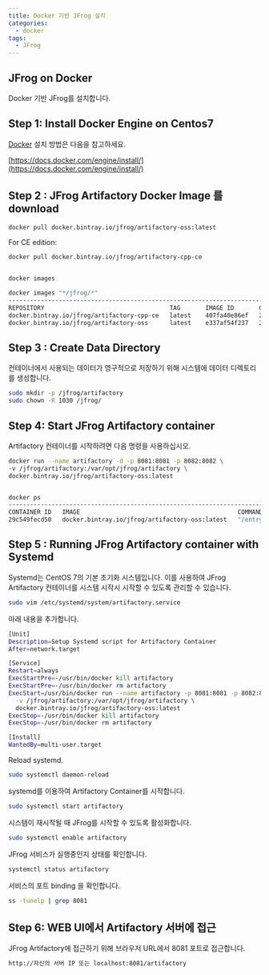 ```yaml
---
title: Docker 기반 JFrog 설치 
categories:
  - docker 
tags:
  - JFrog
---
```


## JFrog on Docker
Docker 기반 JFrog를 설치합니다.

## Step 1: Install Docker Engine on Centos7

[Docker](https://docs.docker.com/engine/install/) 설치 방법은 다음을 참고하세요.

[https://docs.docker.com/engine/install/](https://docs.docker.com/engine/install/)

## Step 2 : JFrog Artifactory Docker Image 를 download  
```bash
docker pull docker.bintray.io/jfrog/artifactory-oss:latest
```

For CE edition:

```bash
docker pull docker.bintray.io/jfrog/artifactory-cpp-ce


docker images

docker images "*/jfrog/*"
-------------------------------------------------------------------------------------------
REPOSITORY                                   TAG       IMAGE ID       CREATED       SIZE
docker.bintray.io/jfrog/artifactory-cpp-ce   latest    407fa40e86ef   2 weeks ago   1.55GB
docker.bintray.io/jfrog/artifactory-oss      latest    e337af54f237   2 weeks ago   1.48G

```
## Step 3 : Create Data Directory
컨테이너에서 사용되는 데이터가 영구적으로 저장하기 위해 시스템에 데이터 디렉토리를 생성합니다.  
```bash
sudo mkdir -p /jfrog/artifactory
sudo chown -R 1030 /jfrog/
```

## Step 4: Start JFrog Artifactory container 
Artifactory 컨테이너를 시작하려면 다음 명령을 사용하십시오.  

```bash
docker run --name artifactory -d -p 8081:8081 -p 8082:8082 \
-v /jfrog/artifactory:/var/opt/jfrog/artifactory \
docker.bintray.io/jfrog/artifactory-oss:latest


docker ps
---------------------------------------------------------------------------
CONTAINER ID   IMAGE                                            COMMAND                  CREATED         STATUS         PORTS                                                           NAMES
29c549fecd50   docker.bintray.io/jfrog/artifactory-oss:latest   "/entrypoint-artifac…"   9 minutes ago   Up 9 minutes   0.0.0.0:8081-8082->8081-8082/tcp, :::8081-8082->8081-8082/tcp   artifactory
```

## Step 5 : Running JFrog Artifactory container with Systemd

Systemd는 CentOS 7의 기본 초기화 시스템입니다. 이를 사용하여 JFrog Artifactory 컨테이너를 시스템 시작시 
시작할 수 있도록 관리할 수 있습니다.  

```bash
sudo vim /etc/systemd/system/artifactory.service
```

아래 내용을 추가합니다.

```bash
[Unit]
Description=Setup Systemd script for Artifactory Container
After=network.target

[Service]
Restart=always
ExecStartPre=-/usr/bin/docker kill artifactory
ExecStartPre=-/usr/bin/docker rm artifactory
ExecStart=/usr/bin/docker run --name artifactory -p 8081:8081 -p 8082:8082 \
  -v /jfrog/artifactory:/var/opt/jfrog/artifactory \
  docker.bintray.io/jfrog/artifactory-oss:latest
ExecStop=-/usr/bin/docker kill artifactory
ExecStop=-/usr/bin/docker rm artifactory

[Install]
WantedBy=multi-user.target

```

Reload systemd.
```bash
sudo systemctl daemon-reload
```

systemd를 이용하여 Artifactory Container를 시작합니다.  
```bash
sudo systemctl start artifactory
```

시스템이 재시작될 때 JFrog를 시작할 수 있도록 활성화합니다.  
```bash
sudo systemctl enable artifactory
```


JFrog 서비스가 실행중인지 상태를 확인합니다.

```bash
systemctl status artifactory
```


서비스의 포트 binding 을 확인합니다.  
```bash
ss -tunelp | grep 8081
```

## Step 6: WEB UI에서 Artifactory 서버에 접근

JFrog Artifactory에 접근하기 위해 브라우저 URL에서 8081 포트로 접근합니다.  
```bash
http://자신의 서버 IP 또는 localhost:8081/artifactory
```
